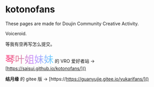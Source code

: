 # kotonofans

These pages are made for Doujin Community Creative Activity.

Voiceroid.

等我有空再写怎么提交。

<span style="background: rgb(255,51,120);background: linear-gradient(90deg, rgba(255,51,120,1) 0%, rgba(221,131,158,1) 28%, rgba(202,145,255,1) 58%, rgba(100,212,255,1) 100%);;-webkit-background-clip: text;-webkit-text-fill-color: transparent;font-size: 30;">琴叶姐妹妹</span> 的 VRO 爱好者站 -> [https://saisui.github.io/kotonofans/]()

**结月缘** 的 gitee 版 -> [https://https://guanyujie.gitee.io/yukarifans/]()
